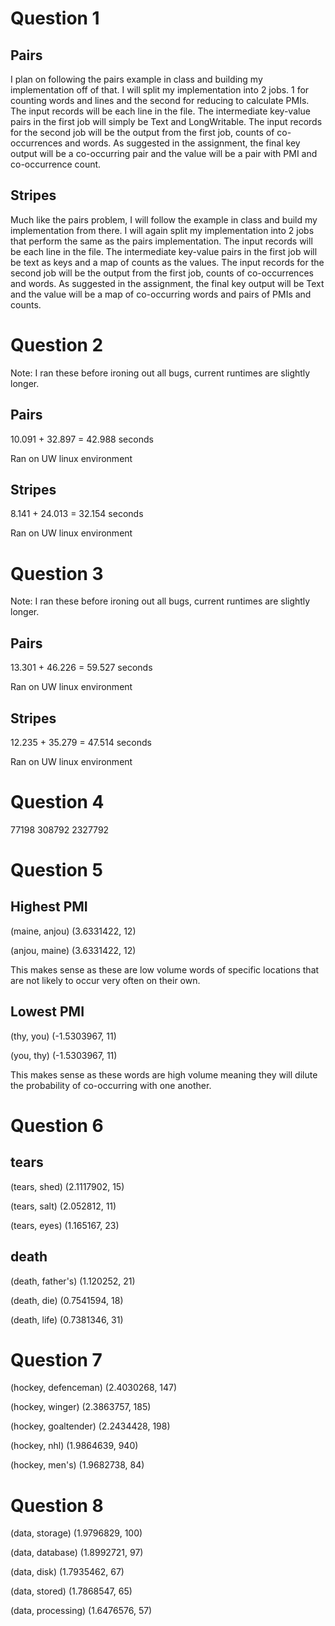 Question 1
==========
Pairs
-----
I plan on following the pairs example in class and building my implementation off of that. I will split my implementation into 2 jobs. 1 for counting words and lines and the second for reducing to calculate PMIs. 
The input records will be each line in the file. The intermediate key-value pairs in the first job will simply be Text and LongWritable.
The input records for the second job will be the output from the first job, counts of co-occurrences and words. As suggested in the assignment, the final key output will be a co-occurring pair and the value will be a pair with PMI and co-occurrence count.

Stripes
-------
Much like the pairs problem, I will follow the example in class and build my implementation from there. I will again split my implementation into 2 jobs that perform the same as the pairs implementation.
The input records will be each line in the file. The intermediate key-value pairs in the first job will be text as keys and a map of counts as the values.
The input records for the second job will be the output from the first job, counts of co-occurrences and words. As suggested in the assignment, the final key output will be Text and the value will be a map of co-occurring words and pairs of PMIs and counts.

Question 2
==========
Note: I ran these before ironing out all bugs, current runtimes are slightly longer.

Pairs
-----
10.091 + 32.897 = 42.988 seconds

Ran on UW linux environment

Stripes
-------
8.141 + 24.013 = 32.154 seconds

Ran on UW linux environment

Question 3
==========
Note: I ran these before ironing out all bugs, current runtimes are slightly longer.

Pairs
-----
13.301 + 46.226 = 59.527 seconds

Ran on UW linux environment

Stripes
-------
12.235 + 35.279 = 47.514 seconds

Ran on UW linux environment

Question 4
==========
77198  308792 2327792

Question 5
==========
Highest PMI
-----------
(maine, anjou)  (3.6331422, 12)

(anjou, maine)  (3.6331422, 12)

This makes sense as these are low volume words of specific locations that are not likely to occur very often on their own.

Lowest PMI
----------
(thy, you)      (-1.5303967, 11)

(you, thy)      (-1.5303967, 11)

This makes sense as these words are high volume meaning they will dilute the probability of co-occurring with one another.

Question 6
==========
tears
-----
(tears, shed)   (2.1117902, 15)

(tears, salt)   (2.052812, 11)

(tears, eyes)   (1.165167, 23)

death
-----
(death, father's)       (1.120252, 21)

(death, die)    (0.7541594, 18)

(death, life)   (0.7381346, 31)

Question 7
==========
(hockey, defenceman)    (2.4030268, 147)

(hockey, winger)        (2.3863757, 185)

(hockey, goaltender)    (2.2434428, 198)

(hockey, nhl)   (1.9864639, 940)

(hockey, men's) (1.9682738, 84)

Question 8
==========
(data, storage) (1.9796829, 100)

(data, database)        (1.8992721, 97)

(data, disk)    (1.7935462, 67)

(data, stored)  (1.7868547, 65)

(data, processing)      (1.6476576, 57)
